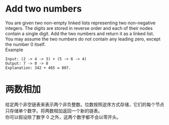 # Add two numbers

You are given two non-empty linked lists representing two non-negative integers. The digits are stored in reverse order and each of their nodes contain a single digit. Add the two numbers and return it as a linked list.
<br>
You may assume the two numbers do not contain any leading zero, except the number 0 itself.
<br>
Example

```
Input: (2 -> 4 -> 3) + (5 -> 6 -> 4)
Output: 7 -> 0 -> 8
Explanation: 342 + 465 = 807.
```

# 两数相加
给定两个非空链表来表示两个非负整数。位数按照逆序方式存储，它们的每个节点只存储单个数字。将两数相加返回一个新的链表。
<br>
你可以假设除了数字 0 之外，这两个数字都不会以零开头。